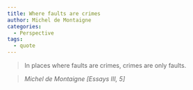 ```yaml
---
title: Where faults are crimes
author: Michel de Montaigne
categories:
  - Perspective
tags:
  - quote
---
```


> In places where faults are crimes, crimes are only faults.

> <cite>Michel de Montaigne [Essays III, 5]</cite>
